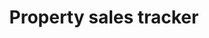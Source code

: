 ---
title: Property sales tracker
string_date: "Sept. 13, 2014"
clip_url: http://vault.thelensnola.org/realestate/
image_url: /images/thumbnails/2014-09-13-real-estate.png
image_alt: Property sales tracker
description: Combines a daily, automated web scraper with a back-end database to show past and present property sales.
repo: https://github.com/TheLens/realestate
tools: Flask, JavaScript, Leaflet, PostGIS, PostgreSQL, Python, SQL Alchemy, web scraping
---